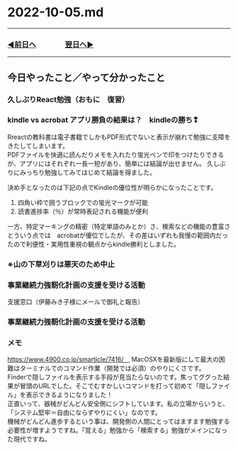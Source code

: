 # 2022-10-05.md
  
---

### [◀️前日へ](https://github.com/yuasys/chatty-journal/blob/main/2022/10/2022-10-04.md)&emsp;&emsp;&emsp;&emsp;[翌日へ▶️](https://github.com/yuasys/chatty-journal/blob/main/2022/10/2022-10-06.md)

---

## 今日やったこと／やって分かったこと

### 久しぶりReact勉強（おもに　復習）

### kindle vs acrobat アプリ勝負の結果は？　kindleの勝ち❢

Rreactの教科書は電子書籍でしかもPDF形式でないと表示が崩れて勉強に支障をきたしてしまいます。  
PDFファイルを快適に読んだりメモを入れたり蛍光ペンで印をつけたりできるが、アプリにはそれぞれ一長一短があり、簡単には結論が出せません。
久しぶりにみっちり勉強してみてはじめて結論を得ました。  

決め手となったのは下記の点でKindleの優位性が明らかになったことです。

1. 四角い枠で囲うブロックでの蛍光マークが可能
2. 読書進捗率（％）が常時表記される機能が便利

一方、特定マーキングの精密（特定単語のみとか）さ、検索などの機能の豊富さとういう点では　acrobatが優位でしたが、その差はいずれも我慢の範囲内だったので利便性・実用性重視の観点からkindle勝利としました。

### ※山の下草刈りは悪天のため中止

### 事業継続力強靭化計画の支援を受ける活動

支援窓口（伊藤みき子様にメールで御礼と報告）

### 事業継続力強靭化計画の支援を受ける活動

### メモ

https://www.4900.co.jp/smarticle/7416/　  MacOSXを最新版にして最大の困難はターミナルでのコマンド作業（開発では必須）のやりにくさです。  
Finderで隠しファイルを表示する手段が見当たらないのです。焦ってググった結果が冒頭のURLでした。そこでむすかしいコマンドを打って初めて「隠しファイル」を表示できるようになりました！  
正直いって、器械がどんどん安全側にシフトしています。私の立場からいうと、「システム堅牢＝自由にならずやりにくい」なのです。  
機械がどんどん進歩するという事は、開発側の人間にとってはますます勉強する必要性が増すようですね。「覚える」勉強から「検索する」勉強がメインになった現代ですね。
